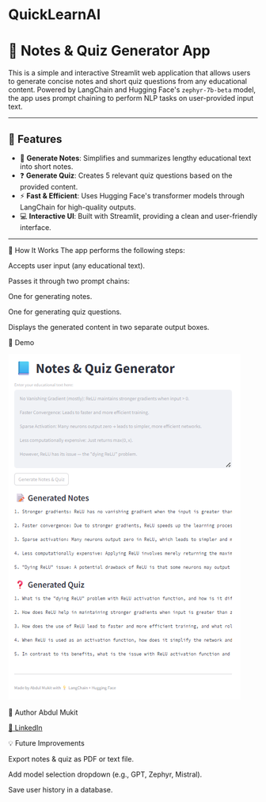 # QuickLearnAI

# 📘 Notes & Quiz Generator App

This is a simple and interactive Streamlit web application that allows users to generate concise notes and short quiz questions from any educational content. Powered by LangChain and Hugging Face's `zephyr-7b-beta` model, the app uses prompt chaining to perform NLP tasks on user-provided input text.

---

## 🚀 Features

- 📝 **Generate Notes**: Simplifies and summarizes lengthy educational text into short notes.
- ❓ **Generate Quiz**: Creates 5 relevant quiz questions based on the provided content.
- ⚡ **Fast & Efficient**: Uses Hugging Face's transformer models through LangChain for high-quality outputs.
- 💻 **Interactive UI**: Built with Streamlit, providing a clean and user-friendly interface.

---


🧩 How It Works
The app performs the following steps:

Accepts user input (any educational text).

Passes it through two prompt chains:

One for generating notes.

One for generating quiz questions.

Displays the generated content in two separate output boxes.


📸 Demo


![App Demo](image1.png)


👤 Author
Abdul Mukit

[🔗 LinkedIn]([https://www.linkedin.com/in/abdulmukitds/])


💡 Future Improvements

Export notes & quiz as PDF or text file.

Add model selection dropdown (e.g., GPT, Zephyr, Mistral).

Save user history in a database.




